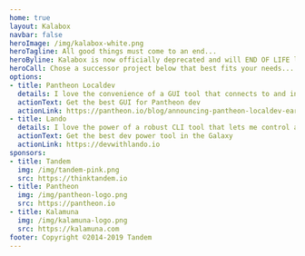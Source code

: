 ```yaml
---
home: true
layout: Kalabox
navbar: false
heroImage: /img/kalabox-white.png
heroTagline: All good things must come to an end...
heroByline: Kalabox is now officially deprecated and will END OF LIFE later in 2019.
heroCall: Chose a successor project below that best fits your needs...
options:
- title: Pantheon Localdev
  details: I love the convenience of a GUI tool that connects to and integrates with my Pantheon sites
  actionText: Get the best GUI for Pantheon dev
  actionLink: https://pantheon.io/blog/announcing-pantheon-localdev-early-access
- title: Lando
  details: I love the power of a robust CLI tool that lets me control and customize all my projects
  actionText: Get the best dev power tool in the Galaxy
  actionLink: https://devwithlando.io
sponsors:
- title: Tandem
  img: /img/tandem-pink.png
  src: https://thinktandem.io
- title: Pantheon
  img: /img/pantheon-logo.png
  src: https://pantheon.io
- title: Kalamuna
  img: /img/kalamuna-logo.png
  src: https://kalamuna.com
footer: Copyright ©2014-2019 Tandem
---
```

